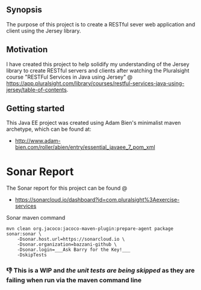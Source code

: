 ## Synopsis

The purpose of this project is to create a RESTful sever web application and client using the Jersey library.

## Motivation

I have created this project to help solidify my understanding of the Jersey library to create RESTful servers and clients after watching the Pluralsight course "RESTFul Services in Java using Jersey" @ https://app.pluralsight.com/library/courses/restful-services-java-using-jersey/table-of-contents.

## Getting started
This Java EE project was created using Adam Bien's minimalist maven archetype, which can be found at:
- http://www.adam-bien.com/roller/abien/entry/essential_javaee_7_pom_xml

# Sonar Report
The Sonar report for this project can be found @
* https://sonarcloud.io/dashboard?id=com.pluralsight%3Aexercise-services

Sonar maven command
```
mvn clean org.jacoco:jacoco-maven-plugin:prepare-agent package sonar:sonar \
    -Dsonar.host.url=https://sonarcloud.io \
    -Dsonar.organization=bazzani-github \
    -Dsonar.login=___Ask Barry for the Key!___
    -DskipTests
```

### :-1: This is a WIP and *the unit tests are being skipped* as they are failing when run via the maven command line
